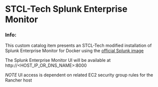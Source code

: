 # STCL-Tech Splunk Enterprise Monitor

### Info:

 This custom catalog item presents an STCL-Tech modified installation of Splunk Enterprise Monitor for Docker using the [official Splunk image](https://hub.docker.com/r/splunk/splunk/)

 The Splunk Enterprise Monitor UI will be available at http://<HOST_IP_OR_DNS_NAME>:8000

 *NOTE* UI access is dependent on related EC2 security group rules for the Rancher host
